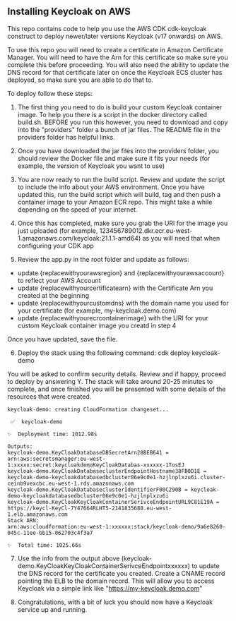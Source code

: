 ## Installing Keycloak on AWS

This repo contains code to help you use the AWS CDK cdk-keycloak construct to deploy newer/later versions Keycloak (v17 onwards) on AWS. 

To use this repo you will need to create a certificate in Amazon Certificate Manager. You will need to have the Arn for this certificate so make sure you complete this before proceeding. You will also need the ability to update the DNS record for that certificate later on once the Keycloak ECS cluster has deployed, so make sure you are able to do that to.

To deploy follow these steps:

1. The first thing you need to do is build your custom Keycloak container image. To help you there is a script in the docker directory called build.sh. BEFORE you run this however, you need to download and copy into the "providers" folder a bunch of jar files. The README file in the providers folder has helpful links.

2. Once you have downloaded the jar files into the providers folder, you should review the Docker file and make sure it fits your needs (for example, the version of Keycloak you want to use)

3. You are now ready to run the build script. Review and update the script to include the info about your AWS environment. Once you have updated this, run the build script which will build, tag and then push a container image to your Amazon ECR repo. This  might take a while depending on the speed of your internet.

4. Once this has completed, make sure you grab the URI for the image you just uploaded (for example, 123456789012.dkr.ecr.eu-west-1.amazonaws.com/keycloak:21.1.1-amd64) as you will need that when configuring your CDK app

5. Review the app.py in the root folder and update as follows:

* update {replacewithyourawsregion} and {replacewithyourawsaccount} to reflect your AWS Account
* update {replacewithyourcertificatearn} with the Certificate Arn you created at the beginning
* update {replacewithyourcustomdns} with the domain name you used for your certificate (for example, my-keycloak.demo.com)
* update {replacewithyourecrcontainerimage} with the URI for your custom Keycloak container image you creatd in step 4

Once you have updated, save the file.

6. Deploy the stack using the following command: cdk deploy keycloak-demo

You will be asked to confirm security details. Review and if happy, proceed to deploy by answering Y. The stack will take around 20-25 minutes to complete, and once finished you will be presented with some details of the resources that were created.

```
keycloak-demo: creating CloudFormation changeset...

 ✅  keycloak-demo

✨  Deployment time: 1012.98s

Outputs:
keycloak-demo.KeyCloakDatabaseDBSecretArn28BEB641 = arn:aws:secretsmanager:eu-west-1:xxxxx:secret:keycloakdemoKeyCloakDatabas-xxxxxx-1TosEJ
keycloak-demo.KeyCloakDatabaseclusterEndpointHostname38FB0D1E = keycloak-demo-keycloakdatabasedbcluster06e9c0e1-hzjlnplxzu6i.cluster-ceinb9vexcbc.eu-west-1.rds.amazonaws.com
keycloak-demo.KeyCloakDatabaseclusterIdentifierF00C290B = keycloak-demo-keycloakdatabasedbcluster06e9c0e1-hzjlnplxzu6i
keycloak-demo.KeyCloakKeyCloakContainerSerivceEndpointURL9C81E19A = https://keycl-KeyCl-7Y47664RLHT5-2141835688.eu-west-1.elb.amazonaws.com
Stack ARN:
arn:aws:cloudformation:eu-west-1:xxxxxx:stack/keycloak-demo/9a6e8260-045c-11ee-bb15-062703c4f3a7

✨  Total time: 1025.66s
```

7. Use the info from the output above (keycloak-demo.KeyCloakKeyCloakContainerSerivceEndpointxxxxxx) to update the DNS record for the certificate you created. Create a CNAME record pointing the ELB to the domain record. This will allow you to access Keycloak via a simple link like  "https://my-keycloak.demo.com"

8. Congratulations, with a bit of luck you should now have a Keycloak service up and running.

